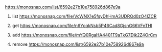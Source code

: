 https://monosnap.com/list/6592e27b10e758926d867e9a

1. list https://monosnap.com/file/VcWNX1e5fsyDhHmA3UDRQd0zO4IZCR

2. get https://monosnap.com/file/n6YcqkNsb5P46Cad8GjsnG66VFnTHI

3. add https://monosnap.com/file/mYQ0RgaHA4401T9aTkG7Djk2Z4OrCm

4. remove https://monosnap.com/list/6592e27b10e758926d867e9a
